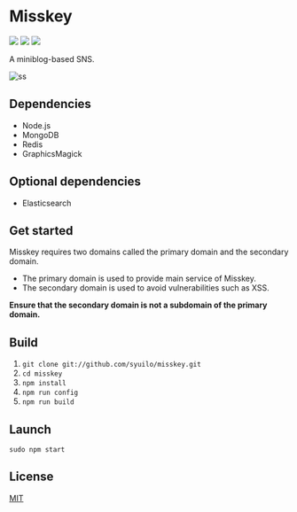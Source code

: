 # Misskey

[![][travis-badge]][travis-link]
[![][dependencies-badge]][dependencies-link]
[![][mit-badge]][mit]

A miniblog-based SNS.

![ss](./resources/ss.jpg)

## Dependencies
* Node.js
* MongoDB
* Redis
* GraphicsMagick

## Optional dependencies
* Elasticsearch

## Get started
Misskey requires two domains called the primary domain and the secondary domain.

* The primary domain is used to provide main service of Misskey.
* The secondary domain is used to avoid vulnerabilities such as XSS.

**Ensure that the secondary domain is not a subdomain of the primary domain.**

## Build
1. `git clone git://github.com/syuilo/misskey.git`
2. `cd misskey`
3. `npm install`
4. `npm run config`
5. `npm run build`

## Launch
`sudo npm start`

## License
[MIT](LICENSE)

[mit]:                http://opensource.org/licenses/MIT
[mit-badge]:          https://img.shields.io/badge/license-MIT-444444.svg?style=flat-square
[travis-link]:        https://travis-ci.org/syuilo/misskey
[travis-badge]:       http://img.shields.io/travis/syuilo/misskey.svg?style=flat-square
[dependencies-link]:  https://gemnasium.com/syuilo/misskey
[dependencies-badge]: https://img.shields.io/gemnasium/syuilo/misskey.svg?style=flat-square
